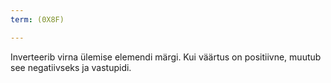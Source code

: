 ```yaml
---
term: (0X8F)

---
```

Inverteerib virna ülemise elemendi märgi. Kui väärtus on positiivne, muutub see negatiivseks ja vastupidi.